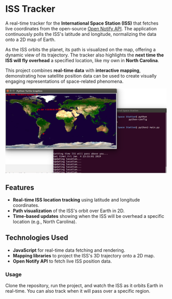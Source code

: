 # ISS Tracker

A real-time tracker for the **International Space Station (ISS)** that fetches live coordinates from the open-source [Open Notify API](http://api.open-notify.org/iss-now.json). The application continuously polls the ISS's latitude and longitude, normalizing the data onto a 2D map of Earth.

As the ISS orbits the planet, its path is visualized on the map, offering a dynamic view of its trajectory. The tracker also highlights the **next time the ISS will fly overhead** a specified location, like my own in **North Carolina**.

This project combines **real-time data** with **interactive mapping**, demonstrating how satellite position data can be used to create visually engaging representations of space-related phenomena.

![ISS Tracker Visualization](https://raw.githubusercontent.com/shmkane/ISS/master/ISS.png)

## Features
- **Real-time ISS location tracking** using latitude and longitude coordinates.
- **Path visualization** of the ISS's orbit over Earth in 2D.
- **Time-based updates** showing when the ISS will be overhead a specific location (e.g., North Carolina).

## Technologies Used
- **JavaScript** for real-time data fetching and rendering.
- **Mapping libraries** to project the ISS's 3D trajectory onto a 2D map.
- **Open Notify API** to fetch live ISS position data.

### Usage
Clone the repository, run the project, and watch the ISS as it orbits Earth in real-time. You can also track when it will pass over a specific region.
